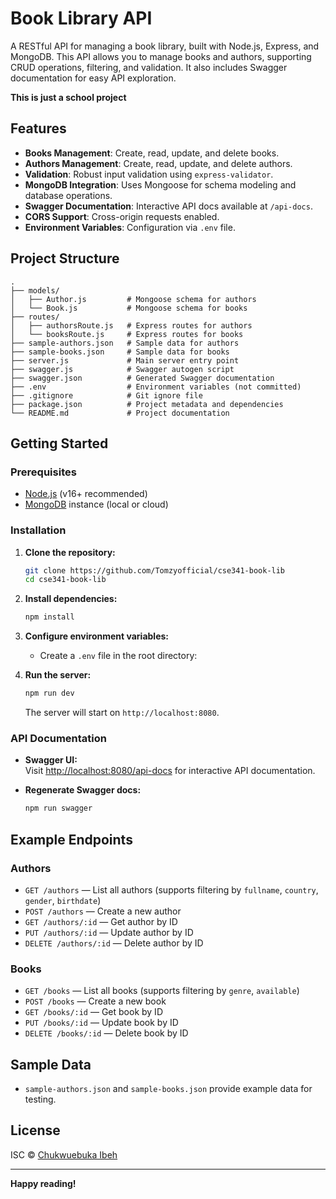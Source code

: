 # Book Library API

A RESTful API for managing a book library, built with Node.js, Express, and MongoDB. This API allows you to manage books and authors, supporting CRUD operations, filtering, and validation. It also includes Swagger documentation for easy API exploration.

**This is just a school project**

## Features

- **Books Management**: Create, read, update, and delete books.
- **Authors Management**: Create, read, update, and delete authors.
- **Validation**: Robust input validation using `express-validator`.
- **MongoDB Integration**: Uses Mongoose for schema modeling and database operations.
- **Swagger Documentation**: Interactive API docs available at `/api-docs`.
- **CORS Support**: Cross-origin requests enabled.
- **Environment Variables**: Configuration via `.env` file.

## Project Structure

```
.
├── models/
│   ├── Author.js         # Mongoose schema for authors
│   └── Book.js           # Mongoose schema for books
├── routes/
│   ├── authorsRoute.js   # Express routes for authors
│   └── booksRoute.js     # Express routes for books
├── sample-authors.json   # Sample data for authors
├── sample-books.json     # Sample data for books
├── server.js             # Main server entry point
├── swagger.js            # Swagger autogen script
├── swagger.json          # Generated Swagger documentation
├── .env                  # Environment variables (not committed)
├── .gitignore            # Git ignore file
├── package.json          # Project metadata and dependencies
└── README.md             # Project documentation
```

## Getting Started

### Prerequisites

- [Node.js](https://nodejs.org/) (v16+ recommended)
- [MongoDB](https://www.mongodb.com/) instance (local or cloud)

### Installation

1. **Clone the repository:**

   ```sh
   git clone https://github.com/Tomzyofficial/cse341-book-lib
   cd cse341-book-lib
   ```

2. **Install dependencies:**

   ```sh
   npm install
   ```

3. **Configure environment variables:**

   - Create a `.env` file in the root directory:

4. **Run the server:**
   ```sh
   npm run dev
   ```
   The server will start on `http://localhost:8080`.

### API Documentation

- **Swagger UI:**  
  Visit [http://localhost:8080/api-docs](http://localhost:8080/api-docs) for interactive API documentation.

- **Regenerate Swagger docs:**
  ```sh
  npm run swagger
  ```

## Example Endpoints

### Authors

- `GET /authors` — List all authors (supports filtering by `fullname`, `country`, `gender`, `birthdate`)
- `POST /authors` — Create a new author
- `GET /authors/:id` — Get author by ID
- `PUT /authors/:id` — Update author by ID
- `DELETE /authors/:id` — Delete author by ID

### Books

- `GET /books` — List all books (supports filtering by `genre`, `available`)
- `POST /books` — Create a new book
- `GET /books/:id` — Get book by ID
- `PUT /books/:id` — Update book by ID
- `DELETE /books/:id` — Delete book by ID

## Sample Data

- `sample-authors.json` and `sample-books.json` provide example data for testing.

## License

ISC © [Chukwuebuka Ibeh](https://github.com/Tomzyofficial)

---

**Happy reading!**
